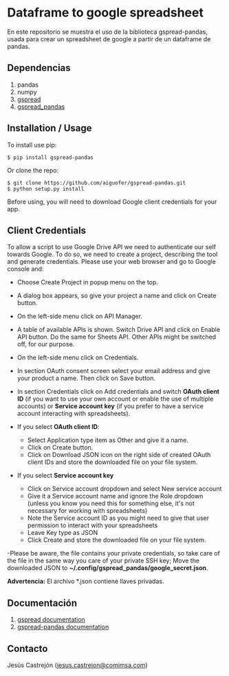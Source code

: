 # Dataframe to google spreadsheet

En este repositorio se muestra el uso de la biblioteca gspread-pandas, usada para crear un spreadsheet de google a partir de un dataframe de pandas.

## Dependencias

1. pandas
2. numpy
2. [gspread](https://github.com/burnash/gspread)
3. [gspread_pandas](https://github.com/aiguofer/gspread-pandas)


## Installation / Usage

To install use pip:

```
$ pip install gspread-pandas
```

Or clone the repo:

```
$ git clone https://github.com/aiguofer/gspread-pandas.git
$ python setup.py install
```

Before using, you will need to download Google client credentials for your app.


## Client Credentials

To allow a script to use Google Drive API we need to authenticate our self towards Google. To do so, we need to create a project, describing the tool and generate credentials. Please use your web browser and go to Google console and:

- Choose Create Project in popup menu on the top.

- A dialog box appears, so give your project a name and click on Create button.

- On the left-side menu click on API Manager.

- A table of available APIs is shown. Switch Drive API and click on Enable API button. Do the same for Sheets API. Other APIs might be switched off, for our purpose.

- On the left-side menu click on Credentials.

- In section OAuth consent screen select your email address and give your product a name. Then click on Save button.

- In section Credentials click on Add credentials and switch **OAuth client ID** (if you want to use your own account or enable the use of multiple accounts) or **Service account key** (if you prefer to have a service account interacting with spreadsheets).

- If you select **OAuth client ID**:
  - Select Application type item as Other and give it a name.
  - Click on Create button.
  - Click on Download JSON icon on the right side of created OAuth client IDs and store the downloaded file on your file system.

- If you select **Service account key**
  - Click on Service account dropdown and select New service account
  - Give it a Service account name and ignore the Role dropdown (unless you know you need this for something else, it's not necessary for working with spreadsheets)
  - Note the Service account ID as you might need to give that user permission to interact with your spreadsheets
  - Leave Key type as JSON
  - Click Create and store the downloaded file on your file system.

-Please be aware, the file contains your private credentials, so take care of the file in the same way you care of your private SSH key; Move the downloaded JSON to **~/.config/gspread_pandas/google_secret.json**.



**Advertencia:** El archivo *.json contiene llaves privadas.

## Documentación

1. [gspread documentation](https://docs.gspread.org/en/latest/)
3. [gspread-pandas documentation](https://gspread-pandas.readthedocs.io/en/latest/gspread_pandas.html)


## Contacto

Jesús Castrejón (jesus.castrejon@comimsa.com)

